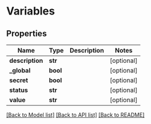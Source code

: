# Variables

## Properties
Name | Type | Description | Notes
------------ | ------------- | ------------- | -------------
**description** | **str** |  | [optional] 
**_global** | **bool** |  | [optional] 
**secret** | **bool** |  | [optional] 
**status** | **str** |  | [optional] 
**value** | **str** |  | [optional] 

[[Back to Model list]](../README.md#documentation-for-models) [[Back to API list]](../README.md#documentation-for-api-endpoints) [[Back to README]](../README.md)

